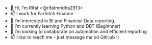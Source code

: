 - 👋 Hi, I’m Rifat <@rifatmridha2913>
- 📫 I work for Farfetch Finance
- 👀 I’m interested in BI and Financial Data reporting.
- 🌱 I’m currently learning Python and DBT (Beginnner)
- 💞️ I’m looking to collaborate on automation and efficient reporting
- 📫 How to reach me - just message me on GitHub :)

<!---
rifatmridha2913/rifatmridha2913 is a ✨ special ✨ repository because its `README.md` (this file) appears on your GitHub profile.
You can click the Preview link to take a look at your changes.
--->
